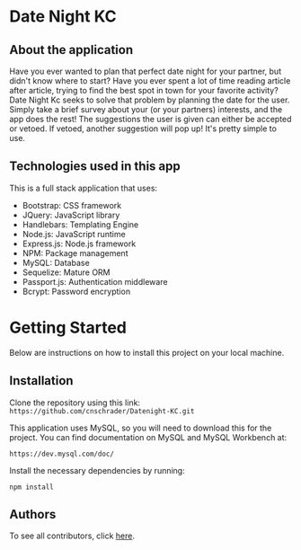 # Date Night KC

 ## About the application
 Have you ever wanted to plan that perfect date night for your partner, but didn't know where to start? Have you ever spent a lot of time reading article after article, trying to find the best spot in town for your favorite activity? Date Night Kc seeks to solve that problem by planning the date for the user. Simply take a brief survey about your (or your partners) interests, and the app does the rest! The suggestions the user is given can either be accepted or vetoed. If vetoed, another suggestion will pop up! It's pretty simple to use. 

 ## Technologies used in this app
 This is a full stack application that uses:
 - Bootstrap: CSS framework
 - JQuery: JavaScript library
 - Handlebars: Templating Engine
 - Node.js: JavaScript runtime
 - Express.js: Node.js framework 
 - NPM: Package management
 - MySQL: Database
 - Sequelize: Mature ORM
 - Passport.js: Authentication middleware
 - Bcrypt: Password encryption

 # Getting Started
 Below are instructions on how to install this project on your local machine.

 ## Installation
 Clone the repository using this link:
 `https://github.com/cnschrader/Datenight-KC.git`

 This application uses MySQL, so you will need to download this for the project. You can find documentation on MySQL and MySQL Workbench at:

 `https://dev.mysql.com/doc/`

 Install the necessary dependencies by running:

 `npm install`




## Authors
To see all contributors, click [here](https://github.com/cnschrader/Datenight-KC/graphs/contributors).


 